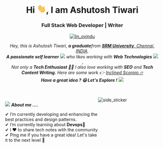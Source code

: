 
  <h1 align="center">Hi <img src="https://raw.githubusercontent.com/ABSphreak/ABSphreak/master/gifs/Hi.gif" width="30px">, I am Ashutosh Tiwari </h1>
  <h3 align="center">Full Stack Web Developer | Writer </h3>
  <p align="center">
  <a href="https://www.linkedin.com/in/ashutosh3309/" target="blank"><img align="center" src="https://image.flaticon.com/icons/png/128/174/174857.png" alt="lin_ovindu" height="30" width="30" /></a>  
  </p>
  
  
  
  <p align="center">
    <em>
      Hey, this is Ashutosh Tiwari, <b>a graduate</b>from <a href="https://www.srmist.edu.in/"> <b>SRM University</b>, Chennai, INDIA</a>. <br>
      <b>A passionate self learner</b> <img src="https://github.com/TheDudeThatCode/TheDudeThatCode/blob/master/Assets/Developer.gif" width="30px"> who likes working with <b>Web Technologies</b>&nbsp;<img src="https://github.com/TheDudeThatCode/TheDudeThatCode/blob/master/Assets/Designer.gif" width="36px">&nbsp,<br>Not only a <b>Tech Enthusiast</b> 👨‍💻 I also love working with <b>SEO</b>
      and <b>Tech Content Writing.</b> Here are some work 👉 <a href="https://inclinedscorpio.com">Inclined Scorpio 🔥</a>  
    </em> 
    <br>
   <b><i align="center">Have a great idea ? 😃 Let's Explore !</i></b> <img src="https://media.giphy.com/media/qjqUcgIyRjsl2/giphy.gif" width="50" />
  </p>
  <br><br>
  <img align="right" width=200px height=200px alt="side_sticker" src="https://media.giphy.com/media/TEnXkcsHrP4YedChhA/giphy.gif" />
  
  <img src="https://media.giphy.com/media/iY8CRBdQXODJSCERIr/giphy.gif" width="30px">&nbsp;***About me ....***
  
  ✔ I’m currently developing and enhancing the best practices and design patterns.<br>
  ✔ I’m currently learning about **Devops**🥰<br>
  ✔ I ❤️ to share tech notes with the community<br>
  ✔ Ping me if you have a great idea! Let's take it to the next level 🚀<br>
  <br><br><br><br>
   
  
